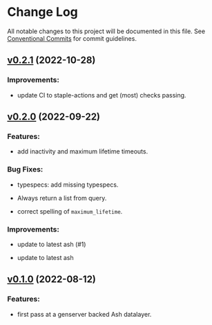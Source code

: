 # Change Log

All notable changes to this project will be documented in this file.
See [Conventional Commits](Https://conventionalcommits.org) for commit guidelines.

<!-- changelog -->

## [v0.2.1](https://github.com/team-alembic/ash_gen_server/compare/v0.2.0...v0.2.1) (2022-10-28)




### Improvements:

* update CI to staple-actions and get (most) checks passing.

## [v0.2.0](https://github.com/team-alembic/ash_gen_server/compare/v0.1.0...v0.2.0) (2022-09-22)




### Features:

* add inactivity and maximum lifetime timeouts.

### Bug Fixes:

* typespecs: add missing typespecs.

* Always return a list from query.

* correct spelling of `maximum_lifetime`.

### Improvements:

* update to latest ash (#1)

* update to latest ash

## [v0.1.0](https://github.com/team-alembic/ash_gen_server/compare/v0.1.0...v0.1.0) (2022-08-12)




### Features:

* first pass at a genserver backed Ash datalayer.
